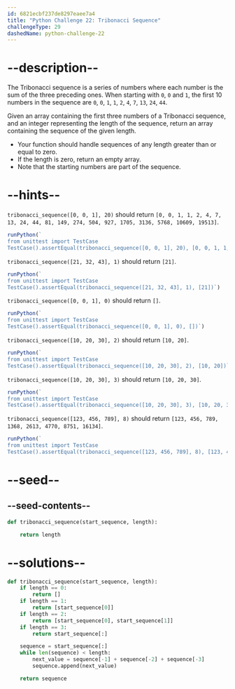 ```yaml
---
id: 6821ecbf237de8297eaee7a4
title: "Python Challenge 22: Tribonacci Sequence"
challengeType: 29
dashedName: python-challenge-22
---
```


# --description--

The Tribonacci sequence is a series of numbers where each number is the sum of the three preceding ones. When starting with `0`, `0` and `1`, the first 10 numbers in the sequence are `0`, `0`, `1`, `1`, `2`, `4`, `7`, `13`, `24`, `44`.

Given an array containing the first three numbers of a Tribonacci sequence, and an integer representing the length of the sequence, return an array containing the sequence of the given length.

- Your function should handle sequences of any length greater than or equal to zero.
- If the length is zero, return an empty array.
- Note that the starting numbers are part of the sequence.

# --hints--

`tribonacci_sequence([0, 0, 1], 20)` should return `[0, 0, 1, 1, 2, 4, 7, 13, 24, 44, 81, 149, 274, 504, 927, 1705, 3136, 5768, 10609, 19513]`.

```js
runPython(`
from unittest import TestCase
TestCase().assertEqual(tribonacci_sequence([0, 0, 1], 20), [0, 0, 1, 1, 2, 4, 7, 13, 24, 44, 81, 149, 274, 504, 927, 1705, 3136, 5768, 10609, 19513])`)
```

`tribonacci_sequence([21, 32, 43], 1)` should return `[21]`.

```js
runPython(`
from unittest import TestCase
TestCase().assertEqual(tribonacci_sequence([21, 32, 43], 1), [21])`)
```

`tribonacci_sequence([0, 0, 1], 0)` should return `[]`.

```js
runPython(`
from unittest import TestCase
TestCase().assertEqual(tribonacci_sequence([0, 0, 1], 0), [])`)
```

`tribonacci_sequence([10, 20, 30], 2)` should return `[10, 20]`.

```js
runPython(`
from unittest import TestCase
TestCase().assertEqual(tribonacci_sequence([10, 20, 30], 2), [10, 20])`)
```

`tribonacci_sequence([10, 20, 30], 3)` should return `[10, 20, 30]`.

```js
runPython(`
from unittest import TestCase
TestCase().assertEqual(tribonacci_sequence([10, 20, 30], 3), [10, 20, 30])`)
```

`tribonacci_sequence([123, 456, 789], 8)` should return `[123, 456, 789, 1368, 2613, 4770, 8751, 16134]`.

```js
runPython(`
from unittest import TestCase
TestCase().assertEqual(tribonacci_sequence([123, 456, 789], 8), [123, 456, 789, 1368, 2613, 4770, 8751, 16134])`)
```

# --seed--

## --seed-contents--

```py
def tribonacci_sequence(start_sequence, length):

    return length
```

# --solutions--

```py
def tribonacci_sequence(start_sequence, length):
    if length == 0:
        return []
    if length == 1:
        return [start_sequence[0]]
    if length == 2:
        return [start_sequence[0], start_sequence[1]]
    if length == 3:
        return start_sequence[:]

    sequence = start_sequence[:]
    while len(sequence) < length:
        next_value = sequence[-1] + sequence[-2] + sequence[-3]
        sequence.append(next_value)

    return sequence
```
